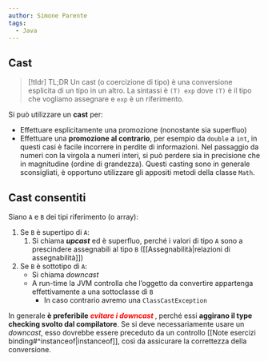 ```yaml
---
author: Simone Parente
tags:
  - Java
---
```

## Cast

>[!tldr] TL;DR 
>Un cast (o coercizione di tipo) è una conversione esplicita di un tipo in un altro.
La sintassi è `(T) exp` dove `(T)` è il tipo che vogliamo assegnare e `exp` è un riferimento.

Si può utilizzare un **cast** per:
- Effettuare esplicitamente una promozione (nonostante sia superfluo)
- Effettuare una **promozione al contrario**, per esempio da `double` a `int`, in questi casi è facile incorrere in perdite di informazioni.
Nel passaggio da numeri con la virgola a numeri interi, si può perdere sia in precisione che in magnitudine (ordine di grandezza).
Questi casting sono in generale sconsigliati, è opportuno utilizzare gli appositi metodi della classe `Math`.
## Cast consentiti
Siano `A` e `B` dei tipi riferimento (o array):
1. Se `B` è supertipo di `A`:
    1. Si chiama _**upcast**_ ed è superfluo, perché i valori di tipo `A` sono a prescindere assegnabili al tipo `B` ([[Assegnabilità|relazioni di assegnabilità]])
2. Se `B` è sottotipo di `A`:
    - Si chiama _downcast_
    - A run-time la JVM controlla che l’oggetto da convertire appartenga effettivamente a una sottoclasse di `B`
        - In caso contrario avremo una `ClassCastException`

In generale **è preferibile** <span style="color:#ff0000"> <b> <i>evitare i downcast </i> </b> </span>, perché essi **aggirano il type checking svolto dal compilatore**. Se si deve necessariamente usare un _downcast_, esso dovrebbe essere preceduto da un controllo [[Note esercizi binding#^instanceof|instanceof]], così da assicurare la correttezza della conversione.